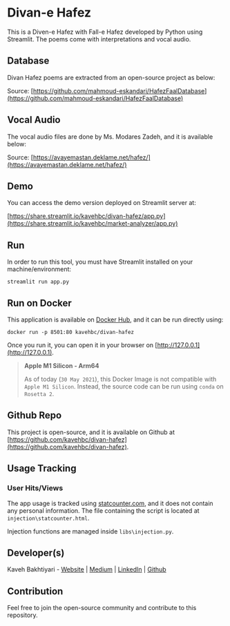 # Divan-e Hafez

This is a Diven-e Hafez with Fall-e Hafez developed by Python using Streamlit.
The poems come with interpretations and vocal audio.

## Database
Divan Hafez poems are extracted from an open-source project as below:

Source: [https://github.com/mahmoud-eskandari/HafezFaalDatabase](https://github.com/mahmoud-eskandari/HafezFaalDatabase)

## Vocal Audio
The vocal audio files are done by Ms. Modares Zadeh, and it is available below:  

Source: [https://avayemastan.deklame.net/hafez/](https://avayemastan.deklame.net/hafez/)

## Demo
You can access the demo version deployed on Streamlit server at:

[https://share.streamlit.io/kavehbc/divan-hafez/app.py](https://share.streamlit.io/kavehbc/market-analyzer/app.py)

## Run
In order to run this tool, you must have Streamlit installed on your machine/environment:

    streamlit run app.py

## Run on Docker
This application is available on [Docker Hub](https://hub.docker.com/r/kavehbc/divan-hafez), and it can be run directly using:

    docker run -p 8501:80 kavehbc/divan-hafez

Once you run it, you can open it in your browser on [http://127.0.0.1](http://127.0.0.1).

> **Apple M1 Silicon - Arm64**
> 
> As of today (`30 May 2021`), this Docker Image is not compatible with `Apple M1 Silicon`.
> Instead, the source code can be run using `conda` on `Rosetta 2`.

## Github Repo
This project is open-source, and it is available on Github at [https://github.com/kavehbc/divan-hafez](https://github.com/kavehbc/divan-hafez).

## Usage Tracking
### User Hits/Views
The app usage is tracked using [statcounter.com](https://statcounter.com/),
and it does not contain any personal information. The file containing the script is located at
`injection\statcounter.html`.

Injection functions are managed inside `libs\injection.py`.

## Developer(s)
Kaveh Bakhtiyari - [Website](http://bakhtiyari.com) | [Medium](https://medium.com/@bakhtiyari)
  | [LinkedIn](https://www.linkedin.com/in/bakhtiyari) | [Github](https://github.com/kavehbc)

## Contribution
Feel free to join the open-source community and contribute to this repository.